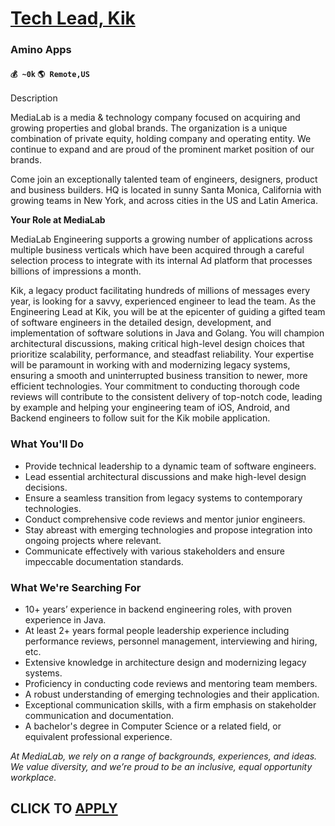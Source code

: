 # [Tech Lead, Kik](https://www.remotewlb.com/apply/tech-lead-kik)  
### Amino Apps  
#### `💰 ~0k` `🌎 Remote,US`  

Description

MediaLab is a media & technology company focused on acquiring and growing properties and global brands. The organization is a unique combination of private equity, holding company and operating entity. We continue to expand and are proud of the prominent market position of our brands.

  

Come join an exceptionally talented team of engineers, designers, product and business builders. HQ is located in sunny Santa Monica, California with growing teams in New York, and across cities in the US and Latin America.

  

 **Your Role at MediaLab**

  

MediaLab Engineering supports a growing number of applications across multiple business verticals which have been acquired through a careful selection process to integrate with its internal Ad platform that processes billions of impressions a month.

  

Kik, a legacy product facilitating hundreds of millions of messages every year, is looking for a savvy, experienced engineer to lead the team. As the Engineering Lead at Kik, you will be at the epicenter of guiding a gifted team of software engineers in the detailed design, development, and implementation of software solutions in Java and Golang. You will champion architectural discussions, making critical high-level design choices that prioritize scalability, performance, and steadfast reliability. Your expertise will be paramount in working with and modernizing legacy systems, ensuring a smooth and uninterrupted business transition to newer, more efficient technologies. Your commitment to conducting thorough code reviews will contribute to the consistent delivery of top-notch code, leading by example and helping your engineering team of iOS, Android, and Backend engineers to follow suit for the Kik mobile application.

### What You'll Do

  * Provide technical leadership to a dynamic team of software engineers.
  * Lead essential architectural discussions and make high-level design decisions.
  * Ensure a seamless transition from legacy systems to contemporary technologies.
  * Conduct comprehensive code reviews and mentor junior engineers.
  * Stay abreast with emerging technologies and propose integration into ongoing projects where relevant.
  * Communicate effectively with various stakeholders and ensure impeccable documentation standards.

### What We're Searching For

  * 10+ years’ experience in backend engineering roles, with proven experience in Java.
  * At least 2+ years formal people leadership experience including performance reviews, personnel management, interviewing and hiring, etc.
  * Extensive knowledge in architecture design and modernizing legacy systems.
  * Proficiency in conducting code reviews and mentoring team members.
  * A robust understanding of emerging technologies and their application.
  * Exceptional communication skills, with a firm emphasis on stakeholder communication and documentation.
  * A bachelor's degree in Computer Science or a related field, or equivalent professional experience.

 _At MediaLab, we rely on a range of backgrounds, experiences, and ideas. We value diversity, and we’re proud to be an inclusive, equal opportunity workplace._

  
## CLICK TO [APPLY](https://www.remotewlb.com/apply/tech-lead-kik)

